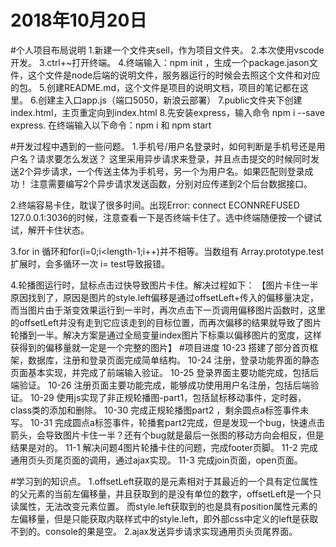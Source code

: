 # 2018年10月20日

#个人项目布局说明
1.新建一个文件夹sell，作为项目文件夹。
2.本次使用vscode开发。
3.ctrl+~打开终端。
4.终端输入：npm init ，生成一个package.jason文件，这个文件是node后端的说明文件，服务器运行的时候会去照这个文件和对应的包。
5.创建README.md，这个文件是项目的说明文档，项目的笔记都在这里。
6.创建主入口app.js（端口5050，新浪云部署）
7.public文件夹下创建index.html，主页重定向到index.html
8.先安装express，输入命令 npm i --save express.
在终端输入以下命令：npm i 和 npm start


#开发过程中遇到的一些问题。
1.手机号/用户名登录时，如何判断是手机号还是用户名？请求要怎么发送？
这里采用异步请求来登录，并且点击提交的时候同时发送2个异步请求，一个传送主体为手机号，另一个为用户名。如果匹配则登录成功！
注意需要编写2个异步请求发送函数，分别对应传递到2个后台数据接口。

2.终端容易卡住，耽误了很多时间。出现Error: connect ECONNREFUSED 127.0.0.1:3036的时候，注意查看一下是否终端卡住了。选中终端随便按一个键试试，解开卡住状态。

3.for in 循环和for(i=0;i<length-1;i++)并不相等。当数组有 Array.prototype.test  扩展时，会多循环一次 i= test导致报错。

4.轮播图运行时，鼠标点击过快导致图片卡住。解决过程如下：
【图片卡住一半原因找到了，原因是图片的style.left偏移是通过offsetLeft+传入的偏移量决定，而当图片由于渐变效果运行到一半时，再次点击下一页调用偏移图片函数时，这里的offsetLeft并没有走到它应该走到的目标位置，而再次偏移的结果就导致了图片轮播到一半。解决方案是通过全局变量index图片下标乘以偏移图片的宽度，这样获得到的偏移量就一定是一个完整的图片】
#项目进度
10-23 搭建了部分首页框架，数据库，注册和登录页面完成简单结构。
10-24 注册，登录功能界面的静态页面基本实现，并完成了前端输入验证。
10-25 登录界面主要功能完成，包括后端验证。
10-26 注册页面主要功能完成，能够成功使用用户名注册，包括后端验证。
10-29 使用js实现了非正规轮播图-part1，包括鼠标移动事件，定时器，class类的添加和删除。
10-30 完成正规轮播图part2 ，剩余圆点a标签事件未写。
10-31 完成圆点a标签事件，轮播套part2完成，但是发现一个bug，快速点击箭头，会导致图片卡住一半？还有个bug就是最后一张图的移动方向会相反，但是结果是对的。
11-1 解决问题4图片轮播卡住的问题，完成footer页脚。
11-2 完成通用页头页尾页面的调用，通过ajax实现。
11-3 完成join页面，open页面。

#学习到的知识点。
1.offsetLeft获取的是元素相对于其最近的一个具有定位属性的父元素的当前左偏移量，并且获取到的是没有单位的数字，offsetLeft是一个只读属性，无法改变元素位置。
而style.left获取到的也是具有position属性元素的左偏移量，但是只能获取内联样式中的style.left，即外部css中定义的left是获取不到的。console的果是空。
2.ajax发送异步请求实现通用页头页尾界面。

